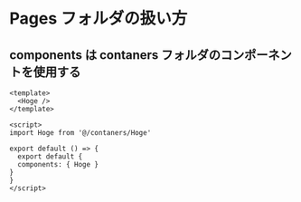 # Pages フォルダの扱い方

## components は contaners フォルダのコンポーネントを使用する

```vue
<template>
  <Hoge />
</template>

<script>
import Hoge from '@/contaners/Hoge'

export default () => {
  export default {
  components: { Hoge }
}
}
</script>
```
